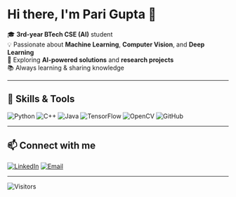 
# Hi there, I'm Pari Gupta 👋

🎓 **3rd-year BTech CSE (AI)** student  
💡 Passionate about **Machine Learning**, **Computer Vision**, and **Deep Learning**  
🚀 Exploring **AI-powered solutions** and **research projects**  
📚 Always learning & sharing knowledge

---

## 🔧 Skills & Tools
![Python](https://img.shields.io/badge/Python-3776AB?logo=python&logoColor=white)
![C++](https://img.shields.io/badge/C++-00599C?logo=cplusplus&logoColor=white)
![Java](https://img.shields.io/badge/Java-ED8B00?logo=openjdk&logoColor=white)
![TensorFlow](https://img.shields.io/badge/TensorFlow-FF6F00?logo=tensorflow&logoColor=white)
![OpenCV](https://img.shields.io/badge/OpenCV-27338e?logo=opencv&logoColor=white)
![GitHub](https://img.shields.io/badge/GitHub-181717?logo=github&logoColor=white)

---

## 📫 Connect with me
[![LinkedIn](https://img.shields.io/badge/LinkedIn-0A66C2?logo=linkedin&logoColor=white)](https://linkedin.com/in/YOUR_USERNAME)
[![Email](https://img.shields.io/badge/Email-D14836?logo=gmail&logoColor=white)](mailto:your.email@example.com)

---

![Visitors](https://visitor-badge.laobi.icu/badge?page_id=YOUR_USERNAME)
